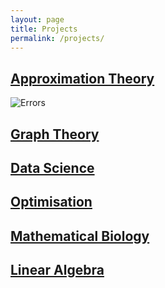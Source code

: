 ```yaml
---
layout: page
title: Projects
permalink: /projects/
---
```


## [Approximation Theory](https://jdhesi.github.io/) 
![Errors](/assets/images/multiplot3.png)

## [Graph Theory](https://jdhesi.github.io/) 
## [Data Science](https://jdhesi.github.io/) 
## [Optimisation](https://jdhesi.github.io/) 
## [Mathematical Biology](https://jdhesi.github.io/) 
## [Linear Algebra](https://jdhesi.github.io/) 